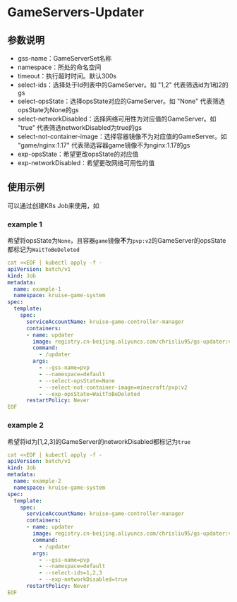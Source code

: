 # GameServers-Updater

## 参数说明

- gss-name：GameServerSet名称
- namespace：所处的命名空间
- timeout：执行超时时间。默认300s
- select-ids：选择处于Id列表中的GameServer。如 "1,2" 代表筛选id为1和2的gs
- select-opsState：选择opsState对应的GameServer。如 "None" 代表筛选opsState为None的gs
- select-networkDisabled：选择网络可用性为对应值的GameServer。如 "true" 代表筛选networkDisabled为true的gs
- select-not-container-image：选择容器镜像不为对应值的GameServer。如 "game/nginx:1.17" 代表筛选容器game镜像不为nginx:1.17的gs
- exp-opsState：希望更改opsState的对应值
- exp-networkDisabled：希望更改网络可用性的值

## 使用示例

可以通过创建K8s Job来使用，如

### example 1
希望将opsState为`None`，且容器`game`镜像**不**为`pvp:v2`的GameServer的opsState都标记为`WaitToBeDeleted`

```yaml
cat <<EOF | kubectl apply -f -
apiVersion: batch/v1
kind: Job
metadata:
  name: example-1
  namespace: kruise-game-system
spec:
  template:
    spec:
      serviceAccountName: kruise-game-controller-manager
      containers:
      - name: updater
        image: registry.cn-beijing.aliyuncs.com/chrisliu95/gs-updater:v1.0
        command:
          - /updater
        args:
          - --gss-name=pvp
          - --namespace=default
          - --select-opsState=None
          - --select-not-container-image=minecraft/pvp:v2
          - --exp-opsState=WaitToBeDeleted
      restartPolicy: Never
EOF
```

### example 2
希望将id为[1,2,3]的GameServer的networkDisabled都标记为`true`

```yaml
cat <<EOF | kubectl apply -f -
apiVersion: batch/v1
kind: Job
metadata:
  name: example-2
  namespace: kruise-game-system
spec:
  template:
    spec:
      serviceAccountName: kruise-game-controller-manager
      containers:
      - name: updater
        image: registry.cn-beijing.aliyuncs.com/chrisliu95/gs-updater:v1.0
        command:
          - /updater
        args:
          - --gss-name=pvp
          - --namespace=default
          - --select-ids=1,2,3
          - --exp-networkDisabled=true
      restartPolicy: Never
EOF
```